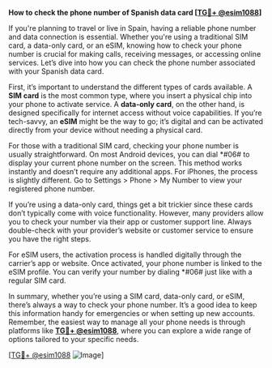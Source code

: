 **How to check the phone number of Spanish data card [[TG💪+ @esim1088](https://t.me/s/esim1088)]**

If you're planning to travel or live in Spain, having a reliable phone number and data connection is essential. Whether you're using a traditional SIM card, a data-only card, or an eSIM, knowing how to check your phone number is crucial for making calls, receiving messages, or accessing online services. Let’s dive into how you can check the phone number associated with your Spanish data card.

First, it’s important to understand the different types of cards available. A **SIM card** is the most common type, where you insert a physical chip into your phone to activate service. A **data-only card**, on the other hand, is designed specifically for internet access without voice capabilities. If you’re tech-savvy, an **eSIM** might be the way to go; it’s digital and can be activated directly from your device without needing a physical card.

For those with a traditional SIM card, checking your phone number is usually straightforward. On most Android devices, you can dial *#06# to display your current phone number on the screen. This method works instantly and doesn’t require any additional apps. For iPhones, the process is slightly different. Go to Settings > Phone > My Number to view your registered phone number.

If you’re using a data-only card, things get a bit trickier since these cards don’t typically come with voice functionality. However, many providers allow you to check your number via their app or customer support line. Always double-check with your provider’s website or customer service to ensure you have the right steps.

For eSIM users, the activation process is handled digitally through the carrier’s app or website. Once activated, your phone number is linked to the eSIM profile. You can verify your number by dialing *#06# just like with a regular SIM card.

In summary, whether you’re using a SIM card, data-only card, or eSIM, there’s always a way to check your phone number. It’s a good idea to keep this information handy for emergencies or when setting up new accounts. Remember, the easiest way to manage all your phone needs is through platforms like **[TG💪+ @esim1088](https://t.me/s/esim1088)**, where you can explore a wide range of options tailored to your specific needs.

[[TG💪+ @esim1088](https://t.me/s/esim1088) ![Image](https://i.postimg.cc/Y0z9fWf4/image.png)]